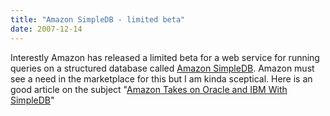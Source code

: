 ```yaml
---
title: "Amazon SimpleDB - limited beta"
date: 2007-12-14
---
```


Interestly Amazon has released a limited beta for a web service for running queries on a structured database called [Amazon SimpleDB](http://www.amazon.com/b/ref=sc_fe_c_1_3435361_1?ie=UTF8&node=342335011&no=3435361&me=A36L942TSJ2AJA). Amazon must see a need in the marketplace for this but I am kinda sceptical. Here is an good article on the subject "[Amazon Takes on Oracle and IBM With SimpleDB](http://www.techcrunch.com/2007/12/14/amazon-takes-on-oracle-and-ibm-with-simple-db-beta/)"
